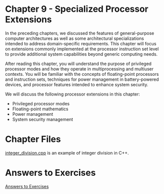 # Chapter 9 - Specialized Processor Extensions

In the preceding chapters, we discussed the features of general-purpose computer
architectures as well as some architectural specializations intended to address
domain-specific requirements. This chapter will focus on extensions commonly
implemented at the processor instruction set level to provide additional system
capabilities beyond generic computing needs.

After reading this chapter, you will understand the purpose of privileged processor modes
and how they operate in multiprocessing and multiuser contexts. You will be familiar
with the concepts of floating-point processors and instruction sets, techniques for power
management in battery-powered devices, and processor features intended to enhance
system security.

We will discuss the following processor extensions in this chapter:
* Privileged processor modes
* Floating-point mathematics
* Power management
* System security management

# Chapter Files

[integer_division.cpp](src/integer_division.cpp) is an example of integer division in C++.

# Answers to Exercises
[Answers to Exercises](Answers%20to%20Exercises/)